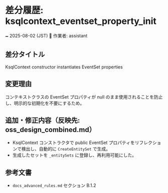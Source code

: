 # 差分履歴: ksqlcontext_eventset_property_init

🗕 2025-08-02 (JST)
🧐 作業者: assistant

## 差分タイトル
KsqlContext constructor instantiates EventSet properties

## 変更理由
コンテキストクラスの EventSet<T> プロパティが null のまま使用されることを防止し、明示的な初期化を不要にするため。

## 追加・修正内容（反映先: oss_design_combined.md）
- KsqlContext コンストラクタで public EventSet<T> プロパティをリフレクションで検出し、自動的に `CreateEntitySet` で生成。
- 生成したセットを `_entitySets` に登録し、再利用可能にした。

## 参考文書
- `docs_advanced_rules.md` セクション B.1.2
